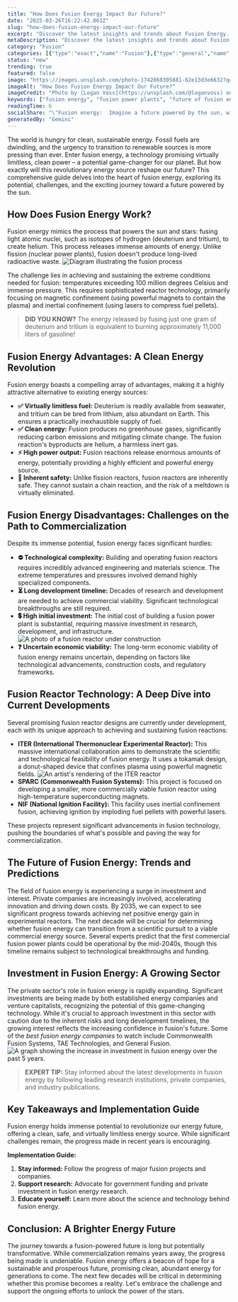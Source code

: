 ```yaml
---
title: "How Does Fusion Energy Impact Our Future?"
date: "2025-03-26T16:22:42.861Z"
slug: "how-does-fusion-energy-impact-our-future"
excerpt: "Discover the latest insights and trends about Fusion Energy. This comprehensive guide covers everything you need to know about Fusion Energy in 2025."
metaDescription: "Discover the latest insights and trends about Fusion Energy. This comprehensive guide covers everything you need to know about Fusion Energy in 2025."
category: "Fusion"
categories: [{"type":"exact","name":"Fusion"},{"type":"general","name":"Energy"},{"type":"medium","name":"Plasma Physics"},{"type":"specific","name":"Magnetic Confinement"},{"type":"niche","name":"Tokamak Design"}]
status: "new"
trending: true
featured: false
image: "https://images.unsplash.com/photo-1742868305881-62e13d3e6632?q=85&w=1200&fit=max&fm=webp&auto=compress"
imageAlt: "How Does Fusion Energy Impact Our Future?"
imageCredit: "Photo by [Logan Voss](https://unsplash.com/@loganvoss) on Unsplash"
keywords: ["fusion energy", "fusion power plants", "future of fusion energy", "how does fusion energy work", "fusion energy advantages", "fusion energy disadvantages", "commercial fusion energy", "fusion reactor technology", "investment in fusion energy", "best fusion energy companies"]
readingTime: 6
socialShare: "\"Fusion energy:  Imagine a future powered by the sun, with virtually limitless clean energy. It's closer than you think.\""
generatedBy: "Gemini"
---
```




The world is hungry for clean, sustainable energy.  Fossil fuels are dwindling, and the urgency to transition to renewable sources is more pressing than ever.  Enter fusion energy, a technology promising virtually limitless, clean power – a potential game-changer for our planet. But how exactly will this revolutionary energy source reshape our future? This comprehensive guide delves into the heart of fusion energy, exploring its potential, challenges, and the exciting journey toward a future powered by the sun.

## How Does Fusion Energy Work?

Fusion energy mimics the process that powers the sun and stars: fusing light atomic nuclei, such as isotopes of hydrogen (deuterium and tritium), to create helium.  This process releases immense amounts of energy. Unlike fission (nuclear power plants), fusion doesn't produce long-lived radioactive waste. ![Diagram illustrating the fusion process](https://images.unsplash.com/photo-1742868305917-2a23fe1df9e9?q=85&w=1200&fit=max&fm=webp&auto=compress)

The challenge lies in achieving and sustaining the extreme conditions needed for fusion: temperatures exceeding 100 million degrees Celsius and immense pressure.  This requires sophisticated reactor technology, primarily focusing on magnetic confinement (using powerful magnets to contain the plasma) and inertial confinement (using lasers to compress fuel pellets).

> **DID YOU KNOW?**  The energy released by fusing just one gram of deuterium and tritium is equivalent to burning approximately 11,000 liters of gasoline!

## Fusion Energy Advantages: A Clean Energy Revolution

Fusion energy boasts a compelling array of advantages, making it a highly attractive alternative to existing energy sources:

* **✅ Virtually limitless fuel:** Deuterium is readily available from seawater, and tritium can be bred from lithium, also abundant on Earth.  This ensures a practically inexhaustible supply of fuel.
* **✅ Clean energy:** Fusion produces no greenhouse gases, significantly reducing carbon emissions and mitigating climate change.  The fusion reaction's byproducts are helium, a harmless inert gas.
* **⚡ High power output:** Fusion reactions release enormous amounts of energy, potentially providing a highly efficient and powerful energy source.
* **🔑 Inherent safety:** Unlike fission reactors, fusion reactors are inherently safe.  They cannot sustain a chain reaction, and the risk of a meltdown is virtually eliminated.

## Fusion Energy Disadvantages: Challenges on the Path to Commercialization

Despite its immense potential, fusion energy faces significant hurdles:

* **⛔️ Technological complexity:** Building and operating fusion reactors requires incredibly advanced engineering and materials science.  The extreme temperatures and pressures involved demand highly specialized components.
* **⏳ Long development timeline:**  Decades of research and development are needed to achieve commercial viability.  Significant technological breakthroughs are still required.
* **💲 High initial investment:** The initial cost of building a fusion power plant is substantial, requiring massive investment in research, development, and infrastructure.  ![A photo of a fusion reactor under construction](https://images.unsplash.com/photo-1742868305885-e0cc923bf00d?q=85&w=1200&fit=max&fm=webp&auto=compress)
* **❓ Uncertain economic viability:** The long-term economic viability of fusion energy remains uncertain, depending on factors like technological advancements, construction costs, and regulatory frameworks.

## Fusion Reactor Technology: A Deep Dive into Current Developments

Several promising fusion reactor designs are currently under development, each with its unique approach to achieving and sustaining fusion reactions:

* **ITER (International Thermonuclear Experimental Reactor):** This massive international collaboration aims to demonstrate the scientific and technological feasibility of fusion energy.  It uses a tokamak design, a donut-shaped device that confines plasma using powerful magnetic fields.  ![An artist's rendering of the ITER reactor](https://images.unsplash.com/photo-1706805724912-e7a2b03cd4f9?q=85&w=1200&fit=max&fm=webp&auto=compress)
* **SPARC (Commonwealth Fusion Systems):** This project is focused on developing a smaller, more commercially viable fusion reactor using high-temperature superconducting magnets.
* **NIF (National Ignition Facility):** This facility uses inertial confinement fusion, achieving ignition by imploding fuel pellets with powerful lasers.

These projects represent significant advancements in fusion technology, pushing the boundaries of what's possible and paving the way for commercialization.

## The Future of Fusion Energy: Trends and Predictions

The field of fusion energy is experiencing a surge in investment and interest.  Private companies are increasingly involved, accelerating innovation and driving down costs.  By 2035, we can expect to see significant progress towards achieving net positive energy gain in experimental reactors. The next decade will be crucial for determining whether fusion energy can transition from a scientific pursuit to a viable commercial energy source.  Several experts predict that the first commercial fusion power plants could be operational by the mid-2040s, though this timeline remains subject to technological breakthroughs and funding.

## Investment in Fusion Energy: A Growing Sector

The private sector's role in fusion energy is rapidly expanding.  Significant investments are being made by both established energy companies and venture capitalists, recognizing the potential of this game-changing technology.  While it's crucial to approach investment in this sector with caution due to the inherent risks and long development timelines, the growing interest reflects the increasing confidence in fusion's future.  Some of the *best fusion energy companies* to watch include Commonwealth Fusion Systems, TAE Technologies, and General Fusion.  ![A graph showing the increase in investment in fusion energy over the past 5 years.](https://images.unsplash.com/photo-1742868305878-e97afc6a4bf9?q=85&w=1200&fit=max&fm=webp&auto=compress)

> **EXPERT TIP:**  Stay informed about the latest developments in fusion energy by following leading research institutions, private companies, and industry publications.

## Key Takeaways and Implementation Guide

Fusion energy holds immense potential to revolutionize our energy future, offering a clean, safe, and virtually limitless energy source. While significant challenges remain, the progress made in recent years is encouraging.

**Implementation Guide:**

1. **Stay informed:** Follow the progress of major fusion projects and companies.
2. **Support research:** Advocate for government funding and private investment in fusion energy research.
3. **Educate yourself:** Learn more about the science and technology behind fusion energy.

## Conclusion: A Brighter Energy Future

The journey towards a fusion-powered future is long but potentially transformative.  While commercialization remains years away, the progress being made is undeniable. Fusion energy offers a beacon of hope for a sustainable and prosperous future, promising clean, abundant energy for generations to come.  The next few decades will be critical in determining whether this promise becomes a reality.  Let's embrace the challenge and support the ongoing efforts to unlock the power of the stars.

